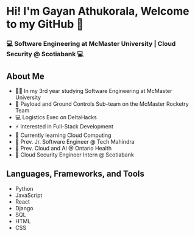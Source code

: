 
# Hi! I'm Gayan Athukorala, Welcome to my GitHub 👋
### 💻 Software Engineering at McMaster University | Cloud Security @ Scotiabank 💻

<!--
**GayanAthukorala/GayanAthukorala** is a ✨ _special_ ✨ repository because its `README.md` (this file) appears on your GitHub profile.

Here are some ideas to get you started:

- 🔭 I’m currently working on ...
- 🌱 I’m currently learning ...
- 👯 I’m looking to collaborate on ...
- 🤔 I’m looking for help with ...
- 💬 Ask me about ...
- 📫 How to reach me: ...
- 😄 Pronouns: ...
- ⚡ Fun fact: ...
-->

## About Me
- 👨‍🎓 In my 3rd year studying Software Engineering at McMaster University 
- 🚀 Payload and Ground Controls Sub-team on the McMaster Rocketry Team
- 💻 Logistics Exec on DeltaHacks
- ⚡ Interested in Full-Stack Development
- 🌱 Currently learning Cloud Computing
- 💼 Prev. Jr. Software Engineer @ Tech Mahindra
- 💼 Prev. Cloud and AI @ Ontario Health
- 💼 Cloud Security Engineer Intern @ Scotiabank

## Languages, Frameworks, and Tools
- Python
- JavaScript
- React
- Django
- SQL
- HTML
- CSS


